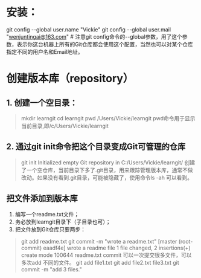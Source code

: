 # 安装：
git config --global user.name "Vickie"
git config --global user.mail "wenjuntingai@163.com" # 注意git config命令的--global参数，用了这个参数，表示你这台机器上所有的Git仓库都会使用这个配置，当然也可以对某个仓库指定不同的用户名和Email地址。
# 创建版本库（repository）
## 1. 创建一个空目录：
>mkdir learngit
>cd learngit
>pwd
/Users/Vickie/learngit
pwd命令用于显示当前目录,即/c/Users/Vickie/learngit
## 2. 通过git init命令把这个目录变成Git可管理的仓库
>git init
Initialized empty Git repository in C:/Users/Vickie/learngit/
创建了一个空仓库，当前目录下多了.git目录，用来跟踪管理版本库，通常不做改动。如果没有看到.git目录，可能被隐藏了，使用命令ls -ah 可以看到。
## 把文件添加到版本库
1. 编写一个readme.txt文件；
2. 务必放到learngit目录下（子目录也可）；
3. 把文件放到Git仓库只要两步：
> git add readme.txt
> git commit -m "wrote a readme.txt"
  [master (root-commit) eaadf4e] wrote a readme file
  1 file changed, 2 insertions(+)
  create mode 100644 readme.txt
commit 可以一次提交很多文件，可以多次add 不同的文件。
> git add file1.txt
> git add file2.txt file3.txt
> git commit -m "add 3 files."
